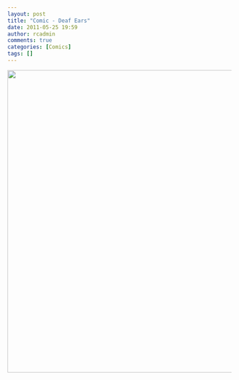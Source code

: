 ```yaml
---
layout: post
title: "Comic - Deaf Ears"
date: 2011-05-25 19:59
author: rcadmin
comments: true
categories: [Comics]
tags: []
---
```

<a href="http://bitsmack.com/comics/2011/05/25/comic-deaf-ears/"><img src="http://dl.bitsmack.com/uploads/2011/05/20110525.jpg" alt="" title="Don't worry about it I'm just going to open these programs I got in my email" width="680" height="680" class="alignnone size-full wp-image-2197" /></a>
